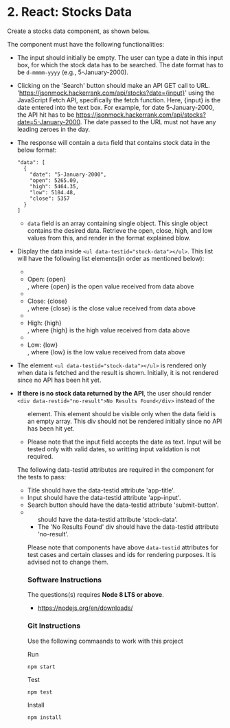 # 2. React: Stocks Data

Create a stocks data component, as shown below.

The component must have the following functionalities:

- The input should initially be empty. The user can type a date in this input box, for which the stock data has to be searched. The date format has to be `d-mmmm-yyyy` (e.g., 5-January-2000).

- Clicking on the 'Search' button should make an API GET call to URL. 'https://jsonmock.hackerrank.com/api/stocks?date={input}' using the JavaScript Fetch API, specifically the fetch function. Here, {input} is the date entered into the text box. For example, for date 5-January-2000, the API hit has to be https://jsonmock.hackerrank.com/api/stocks?date=5-January-2000. The date passed to the URL must not have any leading zeroes in the day.

- The response will contain a `data` field that contains stock data in the below format:

  ```
  "data": [
    {
      "date": "5-January-2000",
      "open": 5265.09,
      "high": 5464.35,
      "low": 5184.48,
      "close": 5357
    }
  ]
  ```

  - `data` field is an array containing single object. This single object contains the desired data. Retrieve the open, close, high, and low values from this, and render in the format explained blow.

- Display the data inside `<ul data-testid="stock-data"></ul>`. This list will have the following list elements(in order as mentioned below):

  - <li>Open: {open}</li>, where {open} is the open value received from data above
  - <li>Close: {close}</li>, where {close} is the close value received from data above
  - <li>High: {high}</li>, where {high} is the high value received from data above
  - <li>Low: {low}</li>, where {low} is the low value received from data above

- The element `<ul data-testid="stock-data"></ul>` is rendered only when data is fetched and the result is shown. Initially, it is not rendered since no API has been hit yet.

- **If there is no stock data returned by the API**, the user should render `<div data-restid="no-result">No Results Found</div>` instead of the <ul> element. This element should be visible only when the data field is an empty array. This div should not be rendered initially since no API has been hit yet.

- Please note that the input field accepts the date as text. Input will be tested only with valid dates, so writting input validation is not required.

The following data-testid attributes are required in the component for the tests to pass:

- Title should have the data-testid attribute 'app-title'.
- Input should have the data-testid attribute 'app-input'.
- Search button should have the data-testid attribute 'submit-button'.
- <ul> should have the data-testid attribute 'stock-data'.
- The 'No Results Found' div should have the data-testid attribute 'no-result'.

Please note that components have above `data-testid` attributes for test cases and certain classes and ids for rendering purposes. It is advised not to change them.

### **Software Instructions**

The questions(s) requires **Node 8 LTS or above**.

- https://nodejs.org/en/downloads/

### **Git Instructions**

Use the following commaands to work with this project

Run

```
npm start
```

Test

```
npm test
```

Install

```
npm install
```
